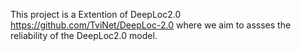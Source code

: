 This project is a Extention of DeepLoc2.0 https://github.com/TviNet/DeepLoc-2.0 where we aim to assses the reliability of the DeepLoc2.0 model.
